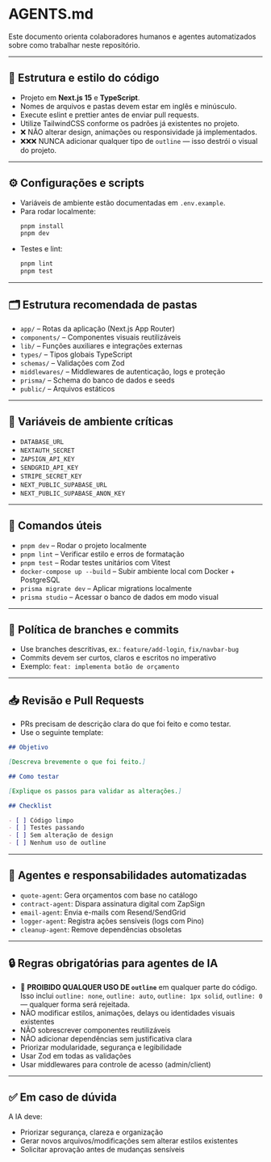 # AGENTS.md

Este documento orienta colaboradores humanos e agentes automatizados sobre como trabalhar neste repositório.

---

## 🧱 Estrutura e estilo do código

- Projeto em **Next.js 15** e **TypeScript**.
- Nomes de arquivos e pastas devem estar em inglês e minúsculo.
- Execute eslint e prettier antes de enviar pull requests.
- Utilize TailwindCSS conforme os padrões já existentes no projeto.
- ❌ NÃO alterar design, animações ou responsividade já implementados.
- ❌❌❌ NUNCA adicionar qualquer tipo de `outline` — isso destrói o visual do projeto.

---

## ⚙️ Configurações e scripts

- Variáveis de ambiente estão documentadas em `.env.example`.
- Para rodar localmente:
  ```bash
  pnpm install
  pnpm dev
  ```
- Testes e lint:
  ```bash
  pnpm lint
  pnpm test
  ```

---

## 🗂️ Estrutura recomendada de pastas

- `app/` – Rotas da aplicação (Next.js App Router)
- `components/` – Componentes visuais reutilizáveis
- `lib/` – Funções auxiliares e integrações externas
- `types/` – Tipos globais TypeScript
- `schemas/` – Validações com Zod
- `middlewares/` – Middlewares de autenticação, logs e proteção
- `prisma/` – Schema do banco de dados e seeds
- `public/` – Arquivos estáticos

---

## 🔐 Variáveis de ambiente críticas

- `DATABASE_URL`
- `NEXTAUTH_SECRET`
- `ZAPSIGN_API_KEY`
- `SENDGRID_API_KEY`
- `STRIPE_SECRET_KEY`
- `NEXT_PUBLIC_SUPABASE_URL`
- `NEXT_PUBLIC_SUPABASE_ANON_KEY`

---

## 🚀 Comandos úteis

- `pnpm dev` – Rodar o projeto localmente
- `pnpm lint` – Verificar estilo e erros de formatação
- `pnpm test` – Rodar testes unitários com Vitest
- `docker-compose up --build` – Subir ambiente local com Docker + PostgreSQL
- `prisma migrate dev` – Aplicar migrations localmente
- `prisma studio` – Acessar o banco de dados em modo visual

---

## 🔄 Política de branches e commits

- Use branches descritivas, ex.: `feature/add-login`, `fix/navbar-bug`
- Commits devem ser curtos, claros e escritos no imperativo
- Exemplo: `feat: implementa botão de orçamento`

---

## 📥 Revisão e Pull Requests

- PRs precisam de descrição clara do que foi feito e como testar.
- Use o seguinte template:

```md
## Objetivo

[Descreva brevemente o que foi feito.]

## Como testar

[Explique os passos para validar as alterações.]

## Checklist

- [ ] Código limpo
- [ ] Testes passando
- [ ] Sem alteração de design
- [ ] Nenhum uso de outline
```

---

## 🤖 Agentes e responsabilidades automatizadas

- `quote-agent`: Gera orçamentos com base no catálogo
- `contract-agent`: Dispara assinatura digital com ZapSign
- `email-agent`: Envia e-mails com Resend/SendGrid
- `logger-agent`: Registra ações sensíveis (logs com Pino)
- `cleanup-agent`: Remove dependências obsoletas

---

## 🔒 Regras obrigatórias para agentes de IA

- 🚫 **PROIBIDO QUALQUER USO DE `outline`** em qualquer parte do código. Isso inclui `outline: none`, `outline: auto`, `outline: 1px solid`, `outline: 0` — qualquer forma será rejeitada.
- NÃO modificar estilos, animações, delays ou identidades visuais existentes
- NÃO sobrescrever componentes reutilizáveis
- NÃO adicionar dependências sem justificativa clara
- Priorizar modularidade, segurança e legibilidade
- Usar Zod em todas as validações
- Usar middlewares para controle de acesso (admin/client)

---

## ✅ Em caso de dúvida

A IA deve:

- Priorizar segurança, clareza e organização
- Gerar novos arquivos/modificações sem alterar estilos existentes
- Solicitar aprovação antes de mudanças sensíveis
